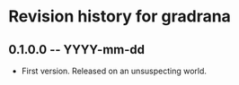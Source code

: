 # Revision history for gradrana

## 0.1.0.0  -- YYYY-mm-dd

* First version. Released on an unsuspecting world.
